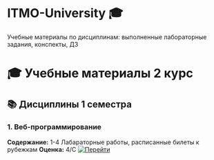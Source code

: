 # ITMO-University 🎓
Учебные материалы по дисциплинам: выполненные лабораторные задания, конспекты, ДЗ

# 🎓 Учебные материалы 2 курс 

## 📚 Дисциплины 1 семестра

### 1. Веб-программирование
**Содержание:** 1-4 Лабараторные работы, расписанные билеты к рубежкам
**Оценка:** 4/C
[![Перейти](https://img.shields.io/badge/Перейти_к_материалам-8A2BE2?style=for-the-badge&logo=github)](https://github.com/dbnnae-major/university-web)
